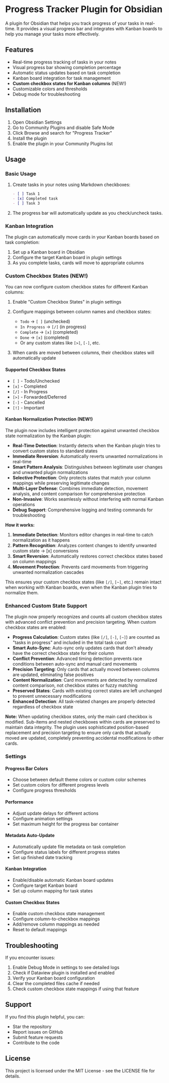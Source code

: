 # Progress Tracker Plugin for Obsidian

A plugin for Obsidian that helps you track progress of your tasks in real-time. It provides a visual progress bar and integrates with Kanban boards to help you manage your tasks more effectively.

## Features

- Real-time progress tracking of tasks in your notes
- Visual progress bar showing completion percentage
- Automatic status updates based on task completion
- Kanban board integration for task management
- **Custom checkbox states for Kanban columns** (NEW!)
- Customizable colors and thresholds
- Debug mode for troubleshooting

## Installation

1. Open Obsidian Settings
2. Go to Community Plugins and disable Safe Mode
3. Click Browse and search for "Progress Tracker"
4. Install the plugin
5. Enable the plugin in your Community Plugins list

## Usage

### Basic Usage

1. Create tasks in your notes using Markdown checkboxes:
   ```markdown
   - [ ] Task 1
   - [x] Completed task
   - [ ] Task 3
   ```

2. The progress bar will automatically update as you check/uncheck tasks.

### Kanban Integration

The plugin can automatically move cards in your Kanban boards based on task completion:

1. Set up a Kanban board in Obsidian
2. Configure the target Kanban board in plugin settings
3. As you complete tasks, cards will move to appropriate columns

### Custom Checkbox States (NEW!)

You can now configure custom checkbox states for different Kanban columns:

1. Enable "Custom Checkbox States" in plugin settings
2. Configure mappings between column names and checkbox states:
   - `Todo` → `[ ]` (unchecked)
   - `In Progress` → `[/]` (in progress)
   - `Complete` → `[x]` (completed)
   - `Done` → `[x]` (completed)
   - Or any custom states like `[>]`, `[-]`, etc.

3. When cards are moved between columns, their checkbox states will automatically update

#### Supported Checkbox States

- `[ ]` - Todo/Unchecked
- `[x]` - Completed
- `[/]` - In Progress
- `[>]` - Forwarded/Deferred
- `[-]` - Cancelled
- `[!]` - Important

#### Kanban Normalization Protection (NEW!)

The plugin now includes intelligent protection against unwanted checkbox state normalization by the Kanban plugin:

- **Real-Time Detection**: Instantly detects when the Kanban plugin tries to convert custom states to standard states
- **Immediate Reversion**: Automatically reverts unwanted normalizations in real-time
- **Smart Pattern Analysis**: Distinguishes between legitimate user changes and unwanted plugin normalizations
- **Selective Protection**: Only protects states that match your column mappings while preserving legitimate changes
- **Multi-Layer Defense**: Combines immediate detection, movement analysis, and content comparison for comprehensive protection
- **Non-Invasive**: Works seamlessly without interfering with normal Kanban operations
- **Debug Support**: Comprehensive logging and testing commands for troubleshooting

**How it works:**
1. **Immediate Detection**: Monitors editor changes in real-time to catch normalization as it happens
2. **Pattern Recognition**: Analyzes content changes to identify unwanted custom state → [x] conversions
3. **Smart Reversion**: Automatically restores correct checkbox states based on column mappings
4. **Movement Protection**: Prevents card movements from triggering unwanted normalization cascades

This ensures your custom checkbox states (like `[/]`, `[~]`, etc.) remain intact when working with Kanban boards, even when the Kanban plugin tries to normalize them.

### Enhanced Custom State Support

The plugin now properly recognizes and counts all custom checkbox states with advanced conflict prevention and precision targeting. When custom checkbox states are enabled:

- **Progress Calculation**: Custom states (like `[/]`, `[-]`, `[~]`) are counted as "tasks in progress" and included in the total task count
- **Smart Auto-Sync**: Auto-sync only updates cards that don't already have the correct checkbox state for their column
- **Conflict Prevention**: Advanced timing detection prevents race conditions between auto-sync and manual card movements
- **Precision Targeting**: Only cards that actually moved between columns are updated, eliminating false positives
- **Content Normalization**: Card movements are detected by normalized content comparison, not checkbox states or fuzzy matching
- **Preserved States**: Cards with existing correct states are left unchanged to prevent unnecessary modifications
- **Enhanced Detection**: All task-related changes are properly detected regardless of checkbox state

**Note:** When updating checkbox states, only the main card checkbox is modified. Sub-items and nested checkboxes within cards are preserved to maintain data integrity. The plugin uses sophisticated position-based replacement and precision targeting to ensure only cards that actually moved are updated, completely preventing accidental modifications to other cards.

### Settings

#### Progress Bar Colors
- Choose between default theme colors or custom color schemes
- Set custom colors for different progress levels
- Configure progress thresholds

#### Performance
- Adjust update delays for different actions
- Configure animation settings
- Set maximum height for the progress bar container

#### Metadata Auto-Update
- Automatically update file metadata on task completion
- Configure status labels for different progress states
- Set up finished date tracking

#### Kanban Integration
- Enable/disable automatic Kanban board updates
- Configure target Kanban board
- Set up column mapping for task states

#### Custom Checkbox States
- Enable custom checkbox state management
- Configure column-to-checkbox mappings
- Add/remove column mappings as needed
- Reset to default mappings

## Troubleshooting

If you encounter issues:

1. Enable Debug Mode in settings to see detailed logs
2. Check if Dataview plugin is installed and enabled
3. Verify your Kanban board configuration
4. Clear the completed files cache if needed
5. Check custom checkbox state mappings if using that feature

## Support

If you find this plugin helpful, you can:

- Star the repository
- Report issues on GitHub
- Submit feature requests
- Contribute to the code

## License

This project is licensed under the MIT License - see the LICENSE file for details.


